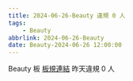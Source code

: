 ```yaml
---
title: 2024-06-26-Beauty 違規 0 人
tags:
    - Beauty
abbrlink: 2024-06-26-Beauty
date: Beauty-2024-06-26 12:00:00
---
```

Beauty 板 [板規連結](https://www.ptt.cc/bbs/Beauty/M.1630069980.A.84B.html)
昨天違規 0 人
